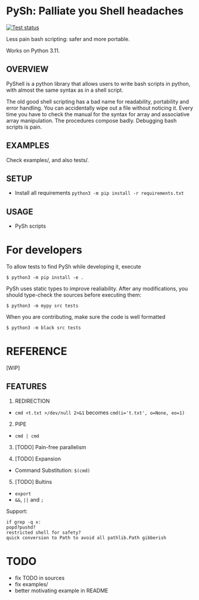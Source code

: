 # PySh: Palliate you Shell headaches
[![Test status](https://github.com/hoblovski/pysh/actions/workflows/test.yml/badge.svg?branch=master)](https://github.com/hoblovski/pysh/actions/workflows/test.yml)

Less pain bash scripting: safer and more portable.

Works on Python 3.11.

## OVERVIEW
PyShell is a python library that allows users to write bash scripts in python,
with almost the same syntax as in a shell script.

The old good shell scripting has a bad name for readability, portability and
error handling.  You can accidentally wipe out a file without noticing it.
Every time you have to check the manual for the syntax for array and
associative array manipulation.  The procedures compose badly.  Debugging bash
scripts is pain.

## EXAMPLES
Check examples/, and also tests/.

## SETUP
* Install all requirements `python3 -m pip install -r requirements.txt`

## USAGE
* PySh scripts

# For developers
To allow tests to find PySh while developing it, execute
```
$ python3 -m pip install -e .
```

PySh uses static types to improve realiability.
After any modifications, you should type-check the sources before executing them:
```
$ python3 -m mypy src tests
```

When you are contributing, make sure the code is well formatted
```
$ python3 -m black src tests
```

# REFERENCE
[WIP]
## FEATURES
1. REDIRECTION
  - `cmd <t.txt >/dev/null 2>&1` becomes `cmd(i='t.txt', o=None, eo=1)`

2. PIPE
  - `cmd | cmd`

3. [TODO] Pain-free parallelism

4. [TODO] Expansion
  - Command Substitution: `$(cmd)`

5. [TODO] Bultins
  - `export`
  - `&&`, `||` and `;`

Support:
```
if grep -q x:
popd?pushd?
restricted shell for safety?
quick conversion to Path to avoid all pathlib.Path gibberish
```

# TODO
* fix TODO in sources
* fix examples/
* better motivating example in README
